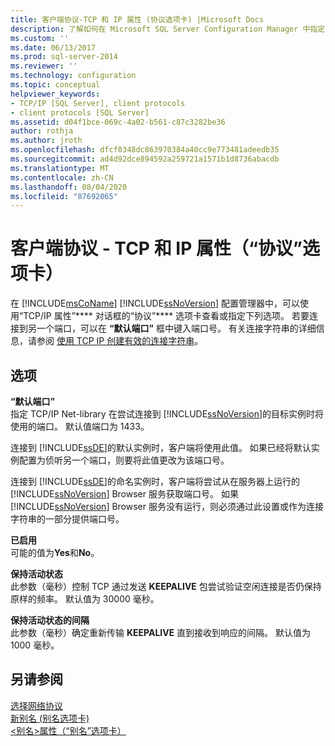 ```yaml
---
title: 客户端协议-TCP 和 IP 属性 (协议选项卡) |Microsoft Docs
description: 了解如何在 Microsoft SQL Server Configuration Manager 中指定 TCP/IP 选项，如 keep-alive 参数和默认端口号。
ms.custom: ''
ms.date: 06/13/2017
ms.prod: sql-server-2014
ms.reviewer: ''
ms.technology: configuration
ms.topic: conceptual
helpviewer_keywords:
- TCP/IP [SQL Server], client protocols
- client protocols [SQL Server]
ms.assetid: d04f1bce-069c-4a02-b561-c87c3282be36
author: rothja
ms.author: jroth
ms.openlocfilehash: dfcf0348dc863970384a40cc9e773481adeedb35
ms.sourcegitcommit: ad4d92dce894592a259721a1571b1d8736abacdb
ms.translationtype: MT
ms.contentlocale: zh-CN
ms.lasthandoff: 08/04/2020
ms.locfileid: "87692065"
---
```

# <a name="client-protocols---tcp-and-ip-properties-protocol-tab"></a>客户端协议 - TCP 和 IP 属性（“协议”选项卡）
  在 [!INCLUDE[msCoName](../../includes/msconame-md.md)] [!INCLUDE[ssNoVersion](../../includes/ssnoversion-md.md)] 配置管理器中，可以使用“TCP/IP 属性”**** 对话框的“协议”**** 选项卡查看或指定下列选项。 若要连接到另一个端口，可以在 **“默认端口”** 框中键入端口号。 有关连接字符串的详细信息，请参阅 [使用 TCP IP 创建有效的连接字符串](../../../2014/tools/configuration-manager/creating-a-valid-connection-string-using-tcp-ip.md)。  
  
## <a name="options"></a>选项  
 **“默认端口”**  
 指定 TCP/IP Net-library 在尝试连接到 [!INCLUDE[ssNoVersion](../../includes/ssnoversion-md.md)]的目标实例时将使用的端口。 默认值端口为 1433。  
  
 连接到 [!INCLUDE[ssDE](../../includes/ssde-md.md)]的默认实例时，客户端将使用此值。 如果已经将默认实例配置为侦听另一个端口，则要将此值更改为该端口号。  
  
 连接到 [!INCLUDE[ssDE](../../includes/ssde-md.md)]的命名实例时，客户端将尝试从在服务器上运行的 [!INCLUDE[ssNoVersion](../../includes/ssnoversion-md.md)] Browser 服务获取端口号。 如果 [!INCLUDE[ssNoVersion](../../includes/ssnoversion-md.md)] Browser 服务没有运行，则必须通过此设置或作为连接字符串的一部分提供端口号。  
  
 **已启用**  
 可能的值为**Yes**和**No**。  
  
 **保持活动状态**  
 此参数（毫秒）控制 TCP 通过发送 **KEEPALIVE** 包尝试验证空闲连接是否仍保持原样的频率。 默认值为 30000 毫秒。  
  
 **保持活动状态的间隔**  
 此参数（毫秒）确定重新传输 **KEEPALIVE** 直到接收到响应的间隔。 默认值为 1000 毫秒。  
  
## <a name="see-also"></a>另请参阅  
 [选择网络协议](../../../2014/tools/configuration-manager/choosing-a-network-protocol.md)   
 [新别名 &#40;别名选项卡&#41;](../../../2014/tools/configuration-manager/new-alias-alias-tab.md)   
 [<别名>属性（“别名”选项卡）](../../../2014/tools/configuration-manager/alias-properties-alias-tab.md)  
  
  
